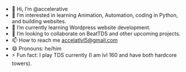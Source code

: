 - 👋 Hi, I’m @accelerative
- 👀 I’m interested in learning Animation, Automation, coding in Python, and building websites.
- 🌱 I’m currently learning Wordpress website development.
- 💞️ I’m looking to collaborate on BeatTDS and other upcoming projects.
- 📫 How to reach me accelatlvl5@gmail.com
- 😄 Pronouns: he/him
- ⚡ Fun fact: I play TDS currently (I am lvl 160 and have both hardcore towers).

<!---
accelerative/accelerative is a ✨ special ✨ repository because its `README.md` (this file) appears on your GitHub profile.
You can click the Preview link to take a look at your changes.
--->
